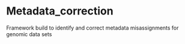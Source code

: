 # Metadata_correction
Framework build to identify and correct metadata misassignments for genomic data sets
